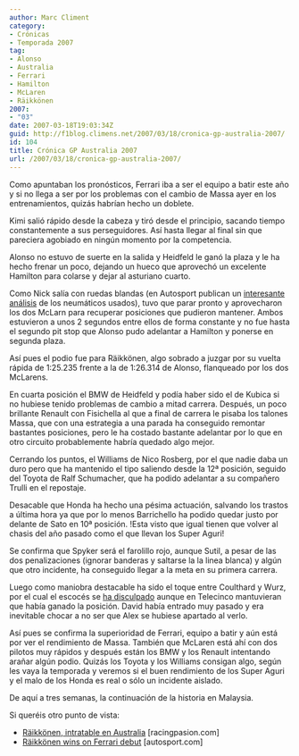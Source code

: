 ```yaml
---
author: Marc Climent
category:
- Crónicas
- Temporada 2007
tag:
- Alonso
- Australia
- Ferrari
- Hamilton
- McLaren
- Räikkönen
2007:
- "03"
date: 2007-03-18T19:03:34Z
guid: http://f1blog.climens.net/2007/03/18/cronica-gp-australia-2007/
id: 104
title: Crónica GP Australia 2007
url: /2007/03/18/cronica-gp-australia-2007/
---
```


Como apuntaban los pronósticos, Ferrari iba a ser el equipo a batir este año y si no llega a ser por los problemas con el cambio de Massa ayer en los entrenamientos, quizás habrían hecho un doblete.

Kimi salió rápido desde la cabeza y tiró desde el principio, sacando tiempo constantemente a sus perseguidores. Así hasta llegar al final sin que pareciera agobiado en ningún momento por la competencia.

Alonso no estuvo de suerte en la salida y Heidfeld le ganó la plaza y le ha hecho frenar un poco, dejando un hueco que aprovechó un excelente Hamilton para colarse y dejar al asturiano cuarto.

Como Nick salía con ruedas blandas (en Autosport publican un [interesante análisis](http://www.autosport.com/news/report.php/id/57469) de los neumáticos usados), tuvo que parar pronto y aprovecharon los dos McLarn para recuperar posiciones que pudieron mantener. Ambos estuvieron a unos 2 segundos entre ellos de forma constante y no fue hasta el segundo pit stop que Alonso pudo adelantar a Hamilton y ponerse en segunda plaza.

Así pues el podio fue para Räikkönen, algo sobrado a juzgar por su vuelta rápida de 1:25.235 frente a la de 1:26.314 de Alonso, flanqueado por los dos McLarens.

En cuarta posición el BMW de Heidfeld y podía haber sido el de Kubica si no hubiese tenido problemas de cambio a mitad carrera. Después, un poco brillante Renault con Fisichella al que a final de carrera le pisaba los talones Massa, que con una estrategia a una parada ha conseguido remontar bastantes posiciones, pero le ha costado bastante adelantar por lo que en otro circuito probablemente habría quedado algo mejor.

Cerrando los puntos, el Williams de Nico Rosberg, por el que nadie daba un duro pero que ha mantenido el tipo saliendo desde la 12ª posición, seguido del Toyota de Ralf Schumacher, que ha podido adelantar a su compañero Trulli en el repostaje.

Desacable que Honda ha hecho una pésima actuación, salvando los trastos a última hora ya que por lo menos Barrichello ha podido quedar justo por delante de Sato en 10ª posición. !Esta visto que igual tienen que volver al chasis del año pasado como el que llevan los Super Aguri!

Se confirma que Spyker será el farolillo rojo, aunque Sutil, a pesar de las dos penalizaciones (ignorar banderas y saltarse la la linea blanca) y algún que otro incidente, ha conseguido llegar a la meta en su primera carrera.

Luego como maniobra destacable ha sido el toque entre Coulthard y Wurz, por el cual el escocés se [ha disculpado](http://www.autosport.com/news/report.php/id/57454) aunque en Telecinco mantuvieran que había ganado la posición. David había entrado muy pasado y era inevitable chocar a no ser que Alex se hubiese apartado al verlo.

Así pues se confirma la superioridad de Ferrari, equipo a batir y aún está por ver el rendimiento de Massa. También que McLaren está ahí con dos pilotos muy rápidos y después están los BMW y los Renault intentando arañar algún podio. Quizás los Toyota y los Williams consigan algo, según les vaya la temporada y veremos si el buen rendimiento de los Super Aguri y el malo de los Honda es real o sólo un incidente aislado.

De aquí a tres semanas, la continuación de la historia en Malaysia.

Si queréis otro punto de vista:

  * [Räikkönen, intratable en Australia](https://www.motorpasion.com/formula1/raikkonen-intratable-en-australia) [racingpasion.com]
  * [Räikkönen wins on Ferrari debut](http://www.autosport.com/news/report.php/id/57443) [autosport.com]